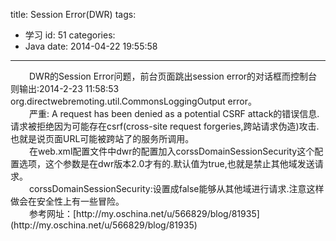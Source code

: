 title: Session Error(DWR)
tags:
  - 学习
id: 51
categories:
  - Java
date: 2014-04-22 19:55:58
---

<div style="font-size: 14px;"><span style="padding-left: 30px;">DWR的Session Error问题，前台页面跳出session error的对话框而控制台则输出:2014-2-23 11:58:53 org.directwebremoting.util.CommonsLoggingOutput error。</span></div>
<div style="font-size: 14px;"><span style="padding-left: 30px;">严重: A request has been denied as a potential CSRF attack的错误信息.请求被拒绝因为可能存在csrf(cross-site request forgeries,跨站请求伪造)攻击.也就是说页面URL可能被跨站了的服务所调用。</span></div>
<div style="font-size: 14px;"><span style="padding-left: 30px;">在web.xml配置文件中dwr的配置加入corssDomainSessionSecurity这个配置选项，这个参数是在dwr版本2.0才有的.默认值为true,也就是禁止其他域发送请求。</span></div>
<div style="font-size: 14px;"><span style="padding-left: 30px;">corssDomainSessionSecurity:设置成false能够从其他域进行请求.注意这样做会在安全性上有一些冒险。</span></div>
<div style="font-size: 14px;"><span style="padding-left: 30px;">参考网址：[http://my.oschina.net/u/566829/blog/81935](http://my.oschina.net/u/566829/blog/81935)</span></div>

